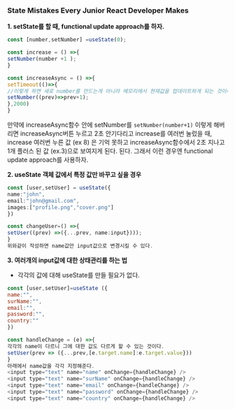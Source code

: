 ### State Mistakes Every Junior React Developer Makes

**1. setState를 할 때, functional update approach를 하자.**

```ts
const [number,setNumber] =useState(0);

const increase = () =>{
setNumber(number +1 );
}

const increaseAsync = () =>{
setTimeout(()=>{
//이렇게 하면 새로 number를 만드는게 아니라 메모리에서 현재값을 업데이트하게 되는 것이다.
setNumber((prev)=>prev+1);
},2000)
}

```
만약에 increaseAsync함수 안에 setNumber를 `setNumber(number+1)` 이렇게 해버리면
increaseAsync버튼 누르고 2초 안기다리고 increase를 여러번 눌렀을 때, increase 여러번 누른 값 (ex 8) 은 기억 못하고 increaseAsync함수에서 2초 지나고 1개 플러스 된 값 (ex.3)으로 보여지게 된다. 된다.
그래서 이런 경우엔 functional update approach를 사용하자.

**2. useState 객체 값에서 특정 값만 바꾸고 싶을 경우**

```ts
const [user,setUser] = useState({
name:"john",
email:"john@gmail.com",
images:["profile.png","cover.png"]
})

const changeUser=() =>{
setUser((prev) =>({...prev, name:input})));
}
위와같이 작성하면 name값만 input값으로 변경시킬 수 있다.
```

**3. 여러개의 input값에 대한 상태관리를 하는 법**
- 각각의 값에 대해 useState를 만들 필요가 없다.

```js
const [user,setUser]=useState ({
name:"",
surName:"",
email:"",
password:"",
country:""
})

const handleChange = (e) =>{
각각의 name이 다르니 그에 대한 값도 다르게 할 수 있는 것이다.
setUser(prev => ({...prev,[e.target.name]:e.target.value}))
}
아래에서 name값을 각각 지정해준다.
<input type="text" name="name" onChange={handleChange} />
<input type="text" name="surName" onChange={handleChange} />
<input type="text" name="email" onChange={handleChange} />
<input type="text" name="password" onChange={handleChange} />
<input type="text" name="country" onChange={handleChange} />
```
